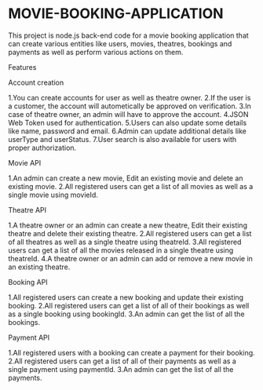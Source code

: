 # MOVIE-BOOKING-APPLICATION
This project is node.js back-end code for a movie booking application that can create various entities like users, movies, theatres, bookings and payments as well as perform various actions on them.


Features

Account creation

1.You can create accounts for user as well as theatre owner.
2.If the user is a customer, the account will autometically be approved on verification.
3.In case of theatre owner, an admin will have to approve the account.
4.JSON Web Token used for authentication.
5.Users can also update some details like name, password and email.
6.Admin can update additional details like userType and userStatus.
7.User search is also available for users with proper authorization.

Movie API

1.An admin can create a new movie, Edit an existing movie and delete an existing movie.
2.All registered users can get a list of all movies as well as a single movie using movieId.

Theatre API

1.A theatre owner or an admin can create a new theatre, Edit their existing theatre and delete their existing theatre.
2.All registered users can get a list of all theatres as well as a single theatre using theatreId.
3.All registered users can get a list of all the movies released in a single theatre using theatreId.
4.A theatre owner or an admin can add or remove a new movie in an existing theatre.

Booking API

1.All registered users can create a new booking and update their existing booking.
2.All registered users can get a list of all of their bookings as well as a single booking using bookingId.
3.An admin can get the list of all the bookings.

Payment API

1.All registered users with a booking can create a payment for their booking.
2.All registered users can get a list of all of their payments as well as a single payment using paymentId.
3.An admin can get the list of all the payments.
